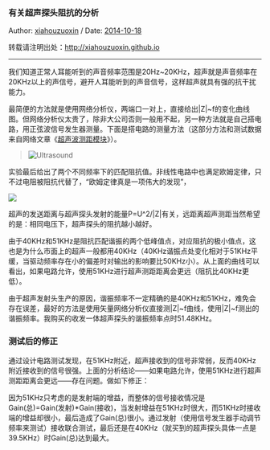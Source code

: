 <!---title:有关超声探头阻抗的分析-->
<!---keywords:传感器,电路-->
<!---date:old-->

### 有关超声探头阻抗的分析

Author: [xiahouzuoxin](http://xiahouzuoxin.github.io) / Date: [2014-10-18](http://xiahouzuoxin.github.io/notes/Archives.html)

转载请注明出处：<http://xiahouzuoxin.github.io>

-----------------------------------

我们知道正常人耳能听到的声音频率范围是20Hz~20KHz，超声就是声音频率在20KHz以上的声信号，避开人耳能听到的声音信号，这样超声就具有强的抗干扰能力。

最简便的方法就是使用网络分析仪，两端口一对上，直接给出|Z|~f的变化曲线图。但网络分析仪太贵了，除非大公司否则一般用不起，另一种方法就是自己搭电路，用正弦波信号发生器测量。下面是搭电路的测量方法（这部分方法和测试数据来自网络文章《[超声波测距模块](http://www.docin.com/p-329355873.html)》）。

> ![Ultrasound]

实验最后给出了两个不同频率下的匹配阻抗值。非线性电路中也满足欧姆定律，只不过电阻被阻抗代替了，“欧姆定律真是一项伟大的发现”，

<img src="https://latex.codecogs.com/png.latex? \small |Z|=\frac{U_o}I=\frac{U_{i}-U_R}I">

超声的发送距离与超声探头发射的能量P=U^2/|Z|有关，远距离超声测距当然希望的是：相同电压下，超声探头的阻抗越小越好。

由于40KHz和51KHz是阻抗匹配谐振的两个低峰值点，对应阻抗的极小值点，这也是为什么市面上的超声一般都用40KHz（40KHz谐振点处变化相对于51KHz平缓，当驱动频率存在小的偏差时对输出的影响要比50KHz小）。从上面的曲线可以看出，如果电路允许，使用51KHz进行超声测距距离会更远（阻抗比40KHz更低）。

由于超声发射头生产的原因，谐振频率不一定精确的是40KHz和51KHz，难免会存在误差，最好的方法是使用矢量网络分析仪直接测|Z|~f曲线，使用|Z|~f测出的谐振频率。我购买的收发一体超声探头的谐振频率点时51.48KHz。

### 测试后的修正

通过设计电路测试发现，在51KHz附近，超声接收到的信号非常弱，反而40KHz附近接收到的信号很强。上面的分析结论——如果电路允许，使用51KHz进行超声测距距离会更远——存在问题。做如下修正：

因为51KHz只考虑的是发射端的增益，而整体的信号接收情况是Gain(总)=Gain(发射)*Gain(接收)，当发射增益在51KHz时很大，而51KHz时接收端的增益却很小，最后造成了Gain(总)很小。通过发射（使用信号发生器手动调节频率来测试）接收联合测试，最后还是在40KHz（就买到的超声探头具体一点是39.5KHz）时Gain(总)达到最大。

[Ultrasound]:../images/有关超声探头阻抗的分析/Ultrasound.jpg





